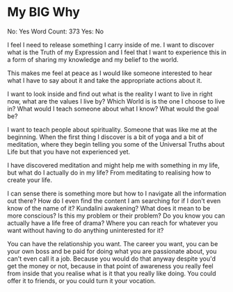# My BIG Why

No: Yes
Word Count: 373
Yes: No

I feel I need to release something I carry inside of me. I want to discover what is the Truth of my Expression and I feel that I want to experience this in a form of sharing my knowledge and my belief to the world.

This makes me feel at peace as I would like someone interested to hear what I have to say about it and take the appropriate actions about it.

I want to look inside and find out what is the reality I want to live in right now, what are the values I live by? Which World is is the one I choose to live in? What would I teach someone about what I know? What would the goal be?

I want to teach people about spirituality. Someone that was like me at the beginning. When the first thing I discover is a bit of yoga and a bit of meditation, where they begin telling you some of the Universal Truths about Life but that you have not experienced yet.

I have discovered meditation and might help me with something in my life, but what do I actually do in my life? From meditating to realising how to create your life.

I can sense there is something more but how to I navigate all the information out there? How do I even find the content I am searching for if I don't even know of the name of it? Kundalini awakening? What does it mean to be more conscious? Is this my problem or their problem? Do you know you can actually have a life free of drama? Where you can reach for whatever you want without having to do anything uninterested for it?

You can have the relationship you want. The career you want, you can be your own boss and be paid for doing what you are passionate about, you can't even call it a job. Because you would do that anyway despite you'd get the money or not, because in that point of awareness you really feel from inside that you realise what is it that you really like doing. You could offer it to friends, or you could turn it your vocation.